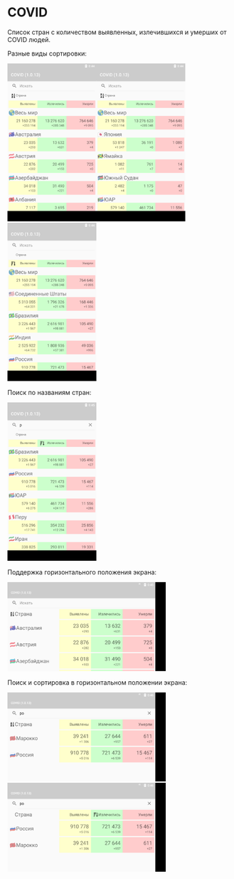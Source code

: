 # COVID
Список стран с количеством выявленных, излечившихся и умерших от COVID людей.

Разные виды сортировки:

<img src="https://github.com/itlavs/COVID/blob/master/!media/1.png" width="200"><img src="https://github.com/itlavs/COVID/blob/master/!media/2.png" width="200"><img src="https://github.com/itlavs/COVID/blob/master/!media/3.png" width="200">

Поиск по названиям стран:

<img src="https://github.com/itlavs/COVID/blob/master/!media/4.png" width="200">

Поддержка горизонтального положения экрана:

<img src="https://github.com/itlavs/COVID/blob/master/!media/5.png" height="200">

Поиск и сортировка в горизонтальном положении экрана:

<img src="https://github.com/itlavs/COVID/blob/master/!media/6.png" height="200">
<img src="https://github.com/itlavs/COVID/blob/master/!media/7.png" height="200">
